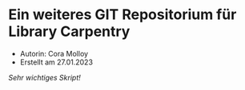 # Ein weiteres GIT Repositorium für Library Carpentry

- Autorin: Cora Molloy
- Erstellt am 27.01.2023

*Sehr wichtiges Skript!*
